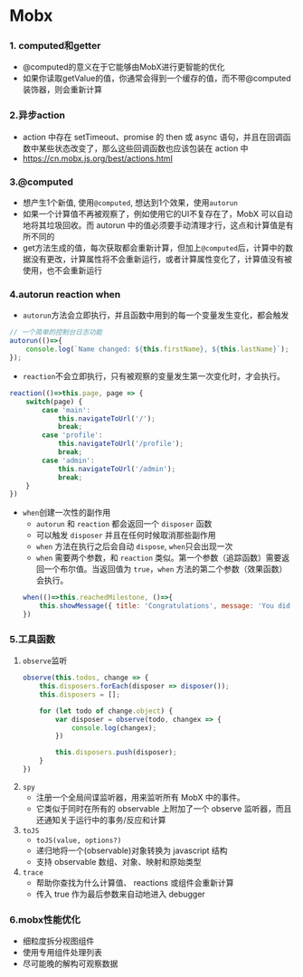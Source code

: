 # Mobx
### 1. computed和getter
* @computed的意义在于它能够由MobX进行更智能的优化
* 如果你读取getValue的值，你通常会得到一个缓存的值，而不带@computed装饰器，则会重新计算
### 2.异步action
* action 中存在 setTimeout、promise 的 then 或 async 语句，并且在回调函数中某些状态改变了，那么这些回调函数也应该包装在 action 中
* https://cn.mobx.js.org/best/actions.html
### 3.@computed
* 想产生1个新值, 使用`@computed`, 想达到1个效果，使用`autorun`
* 如果一个计算值不再被观察了，例如使用它的UI不复存在了，MobX 可以自动地将其垃圾回收。而 autorun 中的值必须要手动清理才行，这点和计算值是有所不同的
* get方法生成的值，每次获取都会重新计算，但加上`@computed`后，计算中的数据没有更改，计算属性将不会重新运行，或者计算属性变化了，计算值没有被使用，也不会重新运行
### 4.autorun reaction when
* `autorun`方法会立即执行，并且函数中用到的每一个变量发生变化，都会触发
```js
// 一个简单的控制台日志功能
autorun(()=>{
    console.log(`Name changed: ${this.firstName}, ${this.lastName}`);
});
```
* `reaction`不会立即执行，只有被观察的变量发生第一次变化时，才会执行。
```js
reaction(()=>this.page, page => {
    switch(page) {
        case 'main':
            this.navigateToUrl('/');
            break;
        case 'profile':
            this.navigateToUrl('/profile');
            break;
        case 'admin':
            this.navigateToUrl('/admin');
            break;
    }
})
```
* `when`创建一次性的副作用
    * `autorun` 和 `reaction` 都会返回一个 `disposer` 函数
    * 可以触发 `disposer` 并且在任何时候取消那些副作用
    * `when` 方法在执行之后会自动 `dispose`, `when`只会出现一次
    * `when` 需要两个参数，和 `reaction` 类似。第一个参数（追踪函数）需要返回一个布尔值。当返回值为 `true`，`when` 方法的第二个参数（效果函数）会执行。
    ```js
    when(()=>this.reachedMilestone, ()=>{
        this.showMessage({ title: 'Congratulations', message: 'You did it!'});
    })
    ```
### 5.工具函数
1. `observe`监听
    ```js
    observe(this.todos, change => {
        this.disposers.forEach(disposer => disposer());
        this.disposers = [];

        for (let todo of change.object) {
            var disposer = observe(todo, changex => {
                console.log(changex);
            })

            this.disposers.push(disposer);
        }
    })
    ```
2. `spy`
    * 注册一个全局间谍监听器，用来监听所有 MobX 中的事件。 
    * 它类似于同时在所有的 observable 上附加了一个 observe 监听器，而且还通知关于运行中的事务/反应和计算
4. `toJS`
    * `toJS(value, options?)`
    * 递归地将一个(observable)对象转换为 javascript 结构
    * 支持 observable 数组、对象、映射和原始类型
5. `trace`
    * 帮助你查找为什么计算值、 reactions 或组件会重新计算
    * 传入 true 作为最后参数来自动地进入 debugger
### 6.mobx性能优化
* 细粒度拆分视图组件
* 使用专用组件处理列表
* 尽可能晚的解构可观察数据  